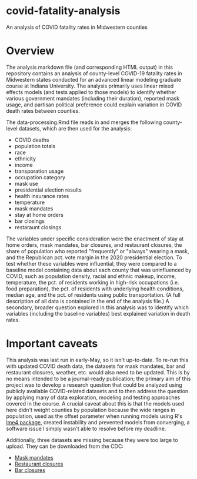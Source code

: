 # covid-fatality-analysis
An analysis of COVID fatality rates in Midwestern counties

# Overview
The analysis markdown file (and corresponding HTML output) in this repository contains an analysis of county-level COVID-19 fatality rates in Midwestern states conducted for an advanced linear modeling graduate course at Indiana University. The analysis primarily uses linear mixed effects models (and tests applied to those models) to identify whether various government mandates (including their duration), reported mask usage, and partisan political preference could explain variation in COVID death rates between counties.

The data-processing.Rmd file reads in and merges the following county-level datasets, which are then used for the analysis:
* COVID deaths
* population totals
* race
* ethnicity
* income
* transporation usage
* occupation category
* mask use
* presidential election results
* health insurance rates
* temperature
* mask mandates
* stay at home orders
* bar closings
* restaraunt closings

The variables under specific consideration were the enactment of stay at home orders, mask mandates, bar closures, and restaurant closures, the share of population who reported "frequently" or "always" wearing a mask, and the Republican pct. vote margin in the 2020 presidential election. To test whether these variables were influential, they were compared to a baseline model containing data about each county that was uninfluenced by COVID, such as population density, racial and ethnic makeup, income, temperature, the pct. of residents working in high-risk occupations (i.e. food preparation), the pct. of residents with underlying health conditions, median age, and the pct. of residents using public transportation. (A full description of all data is contained in the end of the analysis file.) A secondary, broader question explored in this analysis was to identify which variables (including the baseline variables) best explained variation in death rates.

# Important caveats
This analysis was last run in early-May, so it isn't up-to-date. To re-run this with updated COVID death data, the datasets for mask mandates, bar and restaurant closures, weather, etc. would also need to be updated. This is by no means intended to be a journal-ready publication; the primary aim of this project was to develop a research question that could be analyzed using publicly available COVID-related datasets and to then address the question by applying many of data exploration, modeling and testing approaches covered in the course. A crucial caveat about this is that the models used here didn't weight counties by population because the wide ranges in population, used as the offset parameter when running models using R's [lme4 package](https://cran.r-project.org/web/packages/lme4/vignettes/lmer.pdf), created instability and prevented models from converging, a software issue I simply wasn't able to resolve before my deadline.

Additionally, three datasets are missing because they were too large to upload. They can be downloaded from the CDC:

* [Mask mandates](https://data.cdc.gov/Policy-Surveillance/U-S-State-and-Territorial-Public-Mask-Mandates-Fro/62d6-pm5i)
* [Restaurant closures](https://data.cdc.gov/Policy-Surveillance/U-S-State-and-Territorial-Orders-Closing-and-Reope/azmd-939x)
* [Bar closures](https://data.cdc.gov/Policy-Surveillance/U-S-State-and-Territorial-Orders-Closing-and-Reope/9kjw-3miq)

